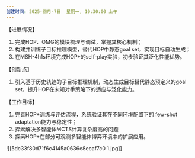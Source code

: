 ```yaml
---
创建时间: 2025-四月-7日  星期一, 10:30:00 上午
---
```


【进展情况】

1. 完成HOP、OMG的模块梳理与调试，掌握其核心机制；  
2. 构建并训练子目标推理模型，替代HOP中静态goal set，实现目标自动生成；  
3. 在MSH-4h1s环境完成HOP+的self-play实验，初步验证其泛化性能优势。

 【创新点】

1. 引入基于历史轨迹的子目标推理机制，动态生成目标替代静态预定义的goal set，提升HOP在未知对手策略下的适应与泛化能力。

 【工作目标】

1. 完善HOP+训练与评估流程，系统验证其在不同环境配置下的 few-shot adaptation能力与稳定性； 
2. 探索解决多智能体MCTS计算复杂度高的问题
3. 探索HOP+在部分可观测多智能体博弈环境中的扩展应用。

![[5dc33f80d71f6c4145a0636e8ecaf7c0 1.jpg]]